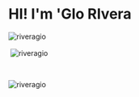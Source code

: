 # HI! I'm 'GIo RIvera

<div>
<p><img align="left" src="https://github-readme-stats.vercel.app/api/top-langs?username=riveragio&show_icons=true&locale=en&layout=compact" alt="riveragio" /></p><br>
</div>

<div>
<p>&nbsp;<img align="center" src="https://github-readme-stats.vercel.app/api?username=riveragio&show_icons=true&locale=en" alt="riveragio" /></p><br>
</div>

<div>
<p><img align="center" src="https://github-readme-streak-stats.herokuapp.com/?user=riveragio&" alt="riveragio" /></p>
</div>
